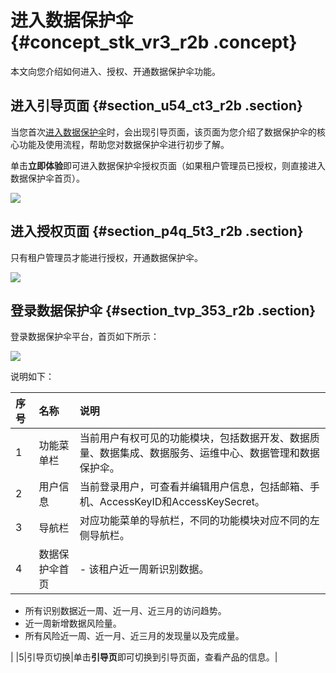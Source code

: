 # 进入数据保护伞 {#concept_stk_vr3_r2b .concept}

本文向您介绍如何进入、授权、开通数据保护伞功能。

## 进入引导页面 {#section_u54_ct3_r2b .section}

当您首次[进入数据保护伞](https://dsg.data.aliyun.com)时，会出现引导页面，该页面为您介绍了数据保护伞的核心功能及使用流程，帮助您对数据保护伞进行初步了解。

单击**立即体验**即可进入数据保护伞授权页面（如果租户管理员已授权，则直接进入数据保护伞首页）。

![](http://static-aliyun-doc.oss-cn-hangzhou.aliyuncs.com/assets/img/17054/15409709758841_zh-CN.png)

## 进入授权页面 {#section_p4q_5t3_r2b .section}

只有租户管理员才能进行授权，开通数据保护伞。

![](http://static-aliyun-doc.oss-cn-hangzhou.aliyuncs.com/assets/img/17054/15409709758848_zh-CN.png)

## 登录数据保护伞 {#section_tvp_353_r2b .section}

登录数据保护伞平台，首页如下所示：

![](http://static-aliyun-doc.oss-cn-hangzhou.aliyuncs.com/assets/img/17054/15409709758850_zh-CN.png)

说明如下：

|序号|名称|说明|
|:-|:-|:-|
|1|功能菜单栏|当前用户有权可见的功能模块，包括数据开发、数据质量、数据集成、数据服务、运维中心、数据管理和数据保护伞。|
|2|用户信息|当前登录用户，可查看并编辑用户信息，包括邮箱、手机、AccessKeyID和AccessKeySecret。|
|3|导航栏|对应功能菜单的导航栏，不同的功能模块对应不同的左侧导航栏。|
|4|数据保护伞首页| -   该租户近一周新识别数据。
-   所有识别数据近一周、近一月、近三月的访问趋势。
-   近一周新增数据风险量。
-   所有风险近一周、近一月、近三月的发现量以及完成量。

 |
|5|引导页切换|单击**引导页**即可切换到引导页面，查看产品的信息。|

